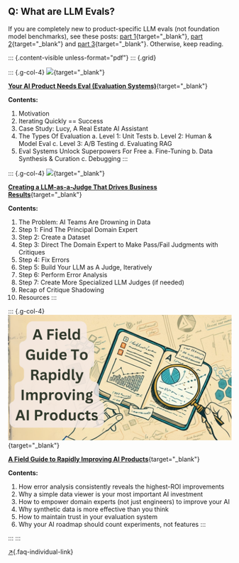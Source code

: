 ## Q: What are LLM Evals?

If you are completely new to product-specific LLM evals (not foundation model benchmarks), see these posts: [part 1](/blog/posts/evals/index.qmd){target="_blank"}, [part 2](/blog/posts/llm-judge/index.qmd){target="_blank"} and [part 3](/blog/posts/field-guide/index.qmd){target="_blank"}. Otherwise, keep reading.

::: {.content-visible unless-format="pdf"}
::: {.grid}

::: {.g-col-4}
[![](../evals/images/diagram-cover.png)](https://hamel.dev/evals){target="_blank"}

[**Your AI Product Needs Eval (Evaluation Systems)**](https://hamel.dev/evals){target="_blank"}

**Contents:**

1. Motivation
2. Iterating Quickly == Success  
3. Case Study: Lucy, A Real Estate AI Assistant
4. The Types Of Evaluation
   a. Level 1: Unit Tests
   b. Level 2: Human & Model Eval
   c. Level 3: A/B Testing
   d. Evaluating RAG
5. Eval Systems Unlock Superpowers For Free
   a. Fine-Tuning
   b. Data Synthesis & Curation
   c. Debugging
:::

::: {.g-col-4}
[![](../llm-judge/images/cover_img.png)](https://hamel.dev/llm-judge/){target="_blank"}

[**Creating a LLM-as-a-Judge That Drives Business Results**](https://hamel.dev/llm-judge/){target="_blank"}

**Contents:**

1. The Problem: AI Teams Are Drowning in Data
2. Step 1: Find The Principal Domain Expert
3. Step 2: Create a Dataset
4. Step 3: Direct The Domain Expert to Make Pass/Fail Judgments with Critiques
5. Step 4: Fix Errors
6. Step 5: Build Your LLM as A Judge, Iteratively
7. Step 6: Perform Error Analysis
8. Step 7: Create More Specialized LLM Judges (if needed)
9. Recap of Critique Shadowing
10. Resources
:::

::: {.g-col-4}
[![](../field-guide/images/field_guide_2.png)](https://hamel.dev/field-guide){target="_blank"}

[**A Field Guide to Rapidly Improving AI Products**](https://hamel.dev/field-guide){target="_blank"}

**Contents:**

1. How error analysis consistently reveals the highest-ROI improvements
2. Why a simple data viewer is your most important AI investment
3. How to empower domain experts (not just engineers) to improve your AI
4. Why synthetic data is more effective than you think
5. How to maintain trust in your evaluation system
6. Why your AI roadmap should count experiments, not features
:::

:::
:::

[↗](/blog/posts/evals-faq/what-are-llm-evals.html){.faq-individual-link}